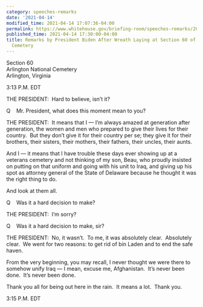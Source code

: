 ```yaml
---
category: speeches-remarks
date: '2021-04-14'
modified_time: 2021-04-14 17:07:36-04:00
permalink: https://www.whitehouse.gov/briefing-room/speeches-remarks/2021/04/14/remarks-by-president-biden-after-wreath-laying-at-section-60-of-arlington-national-cemetery/
published_time: 2021-04-14 17:30:00-04:00
title: Remarks by President Biden After Wreath Laying at Section 60 of Arlington National
  Cemetery
---
```

 
Section 60  
Arlington National Cemetery  
Arlington, Virginia

3:13 P.M. EDT

THE PRESIDENT:  Hard to believe, isn’t it?

Q    Mr. President, what does this moment mean to you?   

THE PRESIDENT:  It means that I — I’m always amazed at generation after
generation, the women and men who prepared to give their lives for their
country.  But they don’t give it for their country per se; they give it
for their brothers, their sisters, their mothers, their fathers, their
uncles, their aunts.

And I — it means that I have trouble these days ever showing up at a
veterans cemetery and not thinking of my son, Beau, who proudly insisted
on putting on that uniform and going with his unit to Iraq, and giving
up his spot as attorney general of the State of Delaware because he
thought it was the right thing to do.  

And look at them all. 

Q    Was it a hard decision to make?

THE PRESIDENT:  I’m sorry? 

Q    Was it a hard decision to make, sir? 

THE PRESIDENT:  No, it wasn’t.  To me, it was absolutely clear. 
Absolutely clear.  We went for two reasons: to get rid of bin Laden and
to end the safe haven. 

From the very beginning, you may recall, I never thought we were there
to somehow unify Iraq — I mean, excuse me, Afghanistan.  It’s never been
done.  It’s never been done. 

Thank you all for being out here in the rain.  It means a lot.  Thank
you. 

3:15 P.M. EDT       
